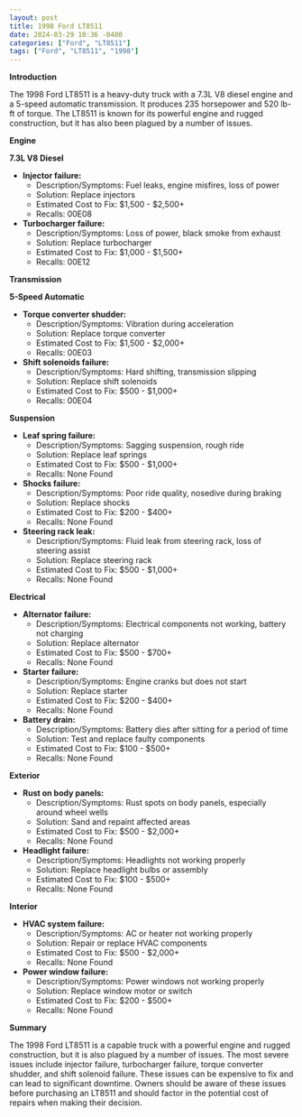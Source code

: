 ```yaml
---
layout: post
title: 1998 Ford LT8511
date: 2024-03-29 10:36 -0400
categories: ["Ford", "LT8511"]
tags: ["Ford", "LT8511", "1998"]
---
```

**Introduction**

The 1998 Ford LT8511 is a heavy-duty truck with a 7.3L V8 diesel engine and a 5-speed automatic transmission. It produces 235 horsepower and 520 lb-ft of torque. The LT8511 is known for its powerful engine and rugged construction, but it has also been plagued by a number of issues.

**Engine**

**7.3L V8 Diesel**

* **Injector failure:**
    * Description/Symptoms: Fuel leaks, engine misfires, loss of power
    * Solution: Replace injectors
    * Estimated Cost to Fix: $1,500 - $2,500+
    * Recalls: 00E08
* **Turbocharger failure:**
    * Description/Symptoms: Loss of power, black smoke from exhaust
    * Solution: Replace turbocharger
    * Estimated Cost to Fix: $1,000 - $1,500+
    * Recalls: 00E12

**Transmission**

**5-Speed Automatic**

* **Torque converter shudder:**
    * Description/Symptoms: Vibration during acceleration
    * Solution: Replace torque converter
    * Estimated Cost to Fix: $1,500 - $2,000+
    * Recalls: 00E03
* **Shift solenoids failure:**
    * Description/Symptoms: Hard shifting, transmission slipping
    * Solution: Replace shift solenoids
    * Estimated Cost to Fix: $500 - $1,000+
    * Recalls: 00E04

**Suspension**

* **Leaf spring failure:**
    * Description/Symptoms: Sagging suspension, rough ride
    * Solution: Replace leaf springs
    * Estimated Cost to Fix: $500 - $1,000+
    * Recalls: None Found
* **Shocks failure:**
    * Description/Symptoms: Poor ride quality, nosedive during braking
    * Solution: Replace shocks
    * Estimated Cost to Fix: $200 - $400+
    * Recalls: None Found
* **Steering rack leak:**
    * Description/Symptoms: Fluid leak from steering rack, loss of steering assist
    * Solution: Replace steering rack
    * Estimated Cost to Fix: $500 - $1,000+
    * Recalls: None Found

**Electrical**

* **Alternator failure:**
    * Description/Symptoms: Electrical components not working, battery not charging
    * Solution: Replace alternator
    * Estimated Cost to Fix: $500 - $700+
    * Recalls: None Found
* **Starter failure:**
    * Description/Symptoms: Engine cranks but does not start
    * Solution: Replace starter
    * Estimated Cost to Fix: $200 - $400+
    * Recalls: None Found
* **Battery drain:**
    * Description/Symptoms: Battery dies after sitting for a period of time
    * Solution: Test and replace faulty components
    * Estimated Cost to Fix: $100 - $500+
    * Recalls: None Found

**Exterior**

* **Rust on body panels:**
    * Description/Symptoms: Rust spots on body panels, especially around wheel wells
    * Solution: Sand and repaint affected areas
    * Estimated Cost to Fix: $500 - $2,000+
    * Recalls: None Found
* **Headlight failure:**
    * Description/Symptoms: Headlights not working properly
    * Solution: Replace headlight bulbs or assembly
    * Estimated Cost to Fix: $100 - $500+
    * Recalls: None Found

**Interior**

* **HVAC system failure:**
    * Description/Symptoms: AC or heater not working properly
    * Solution: Repair or replace HVAC components
    * Estimated Cost to Fix: $500 - $2,000+
    * Recalls: None Found
* **Power window failure:**
    * Description/Symptoms: Power windows not working properly
    * Solution: Replace window motor or switch
    * Estimated Cost to Fix: $200 - $500+
    * Recalls: None Found

**Summary**

The 1998 Ford LT8511 is a capable truck with a powerful engine and rugged construction, but it is also plagued by a number of issues. The most severe issues include injector failure, turbocharger failure, torque converter shudder, and shift solenoid failure. These issues can be expensive to fix and can lead to significant downtime. Owners should be aware of these issues before purchasing an LT8511 and should factor in the potential cost of repairs when making their decision.

